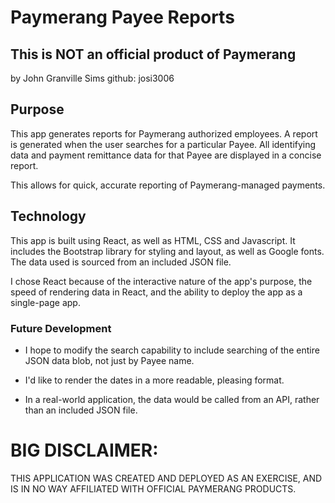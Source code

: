 # Paymerang Payee Reports

## This is NOT an official product of Paymerang

by John Granville Sims
github: josi3006

## Purpose

This app generates reports for Paymerang authorized employees. A report is generated when the user searches for a particular Payee.  All identifying data and payment remittance data for that Payee are displayed in a concise report.

This allows for quick, accurate reporting of Paymerang-managed payments.

## Technology

This app is built using React, as well as HTML, CSS and Javascript.  It includes the Bootstrap library for styling and layout, as well as Google fonts.  The data used is sourced from an included JSON file.

I chose React because of the interactive nature of the app's purpose, the speed of rendering data in React, and the ability to deploy the app as a single-page app.

### Future Development

- I hope to modify the search capability to include searching of the entire JSON data blob, not just by Payee name.

- I'd like to render the dates in a more readable, pleasing format.

- In a real-world application, the data would be called from an API, rather than an included JSON file.


# BIG DISCLAIMER:

THIS APPLICATION WAS CREATED AND DEPLOYED AS AN EXERCISE, AND IS IN NO WAY AFFILIATED WITH OFFICIAL PAYMERANG PRODUCTS.
